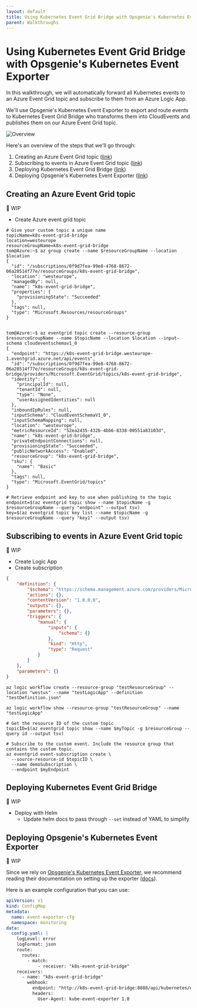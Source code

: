 ```yaml
---
layout: default
title: Using Kubernetes Event Grid Bridge with Opsgenie's Kubernetes Event Exporter
parent: Walkthroughs
---
```


# Using Kubernetes Event Grid Bridge with Opsgenie's Kubernetes Event Exporter

In this walkthrough, we will automatically forward all Kubernetes events to an Azure Event Grid topic and subscribe to them from an Azure Logic App.

We'll use Opsgenie's Kubernetes Event Exporter to export and route events to Kubernetes Event Grid Bridge who transforms them into CloudEvents and publishes them on our Azure Event Grid topic.

![Overview](/media/walkthroughs/using-kubernetes-event-grid-bridge-with-opsgenie-kubernetes-event-exporter.png)

Here's an overview of the steps that we'll go through:

1. Creating an Azure Event Grid topic ([link](#creating-an-azure-event-grid-topic))
2. Subscribing to events in Azure Event Grid topic ([link](#subscribing-to-events-in-azure-event-grid-topic))
3. Deploying Kubernetes Event Grid Bridge ([link](#deploying-kubernetes-event-grid-bridge))
4. Deploying Opsgenie's Kubernetes Event Exporter ([link](#deploying-opsgenies-kubernetes-event-exporter))

## Creating an Azure Event Grid topic

🚧 WIP

- Create Azure event grid topic

```cli
# Give your custom topic a unique name
topicName=k8s-event-grid-bridge
location=westeurope
resourceGroupName=k8s-event-grid-bridge
tom@Azure:~$ az group create --name $resourceGroupName --location $location
{
  "id": "/subscriptions/0f9d7fea-99e8-4768-8672-06a28514f77e/resourceGroups/k8s-event-grid-bridge",
  "location": "westeurope",
  "managedBy": null,
  "name": "k8s-event-grid-bridge",
  "properties": {
    "provisioningState": "Succeeded"
  },
  "tags": null,
  "type": "Microsoft.Resources/resourceGroups"
}


tom@Azure:~$ az eventgrid topic create --resource-group $resourceGroupName --name $topicName --location $location --input-schema cloudeventschemav1_0
{
  "endpoint": "https://k8s-event-grid-bridge.westeurope-1.eventgrid.azure.net/api/events",
  "id": "/subscriptions/0f9d7fea-99e8-4768-8672-06a28514f77e/resourceGroups/k8s-event-grid-bridge/providers/Microsoft.EventGrid/topics/k8s-event-grid-bridge",
  "identity": {
    "principalId": null,
    "tenantId": null,
    "type": "None",
    "userAssignedIdentities": null
  },
  "inboundIpRules": null,
  "inputSchema": "CloudEventSchemaV1_0",
  "inputSchemaMapping": null,
  "location": "westeurope",
  "metricResourceId": "52ea2435-432b-4bb6-8338-00551a83103d",
  "name": "k8s-event-grid-bridge",
  "privateEndpointConnections": null,
  "provisioningState": "Succeeded",
  "publicNetworkAccess": "Enabled",
  "resourceGroup": "k8s-event-grid-bridge",
  "sku": {
    "name": "Basic"
  },
  "tags": null,
  "type": "Microsoft.EventGrid/topics"
}

# Retrieve endpoint and key to use when publishing to the topic
endpoint=$(az eventgrid topic show --name $topicName -g $resourceGroupName --query "endpoint" --output tsv)
key=$(az eventgrid topic key list --name $topicName -g $resourceGroupName --query "key1" --output tsv)
```

## Subscribing to events in Azure Event Grid topic

🚧 WIP

- Create Logic App
- Create subscription

```json
{
    "definition": {
        "$schema": "https://schema.management.azure.com/providers/Microsoft.Logic/schemas/2016-06-01/workflowdefinition.json#",
        "actions": {},
        "contentVersion": "1.0.0.0",
        "outputs": {},
        "parameters": {},
        "triggers": {
            "manual": {
                "inputs": {
                    "schema": {}
                },
                "kind": "Http",
                "type": "Request"
            }
        }
    },
    "parameters": {}
}
```

```
az logic workflow create --resource-group "testResourceGroup" --location "westus" --name "testLogicApp" --definition "testDefinition.json"

az logic workflow show --resource-group "testResourceGroup" --name "testLogicApp"

# Get the resource ID of the custom topic
topicID=$(az eventgrid topic show --name $myTopic -g $resourceGroup --query id --output tsv)

# Subscribe to the custom event. Include the resource group that contains the custom topic.
az eventgrid event-subscription create \
  --source-resource-id $topicID \
  --name demoSubscription \
  --endpoint $myEndpoint
```` 

## Deploying Kubernetes Event Grid Bridge

🚧 WIP

- Deploy with Helm
  - Update helm docs to pass through `--set` instead of YAML to simplify

## Deploying Opsgenie's Kubernetes Event Exporter

🚧 WIP

Since we rely on [Opsgenie's Kubernetes Event Exporter](https://github.com/opsgenie/kubernetes-event-exporter), we recommend reading their documentation on setting up the exporter ([docs](https://github.com/opsgenie/kubernetes-event-exporter#deployment)).

Here is an example configuration that you can use:

```yaml
apiVersion: v1
kind: ConfigMap
metadata:
  name: event-exporter-cfg
  namespace: monitoring
data:
  config.yaml: |
    logLevel: error
    logFormat: json
    route:
      routes:
        - match:
            - receiver: "k8s-event-grid-bridge"
    receivers:
      - name: "k8s-event-grid-bridge"
        webhook:
          endpoint: "http://k8s-event-grid-bridge:8888/api/kubernetes/events/forward"
          headers:
            User-Agent: kube-event-exporter 1.0
```
